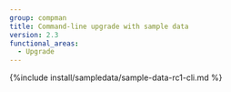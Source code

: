 ```yaml
---
group: compman
title: Command-line upgrade with sample data
version: 2.3
functional_areas:
  - Upgrade
---
```


{%include install/sampledata/sample-data-rc1-cli.md %}